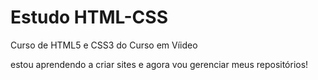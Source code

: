 # Estudo HTML-CSS
 Curso de HTML5 e CSS3 do Curso em Víideo

estou aprendendo a criar sites e agora vou gerenciar meus repositórios!